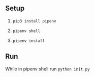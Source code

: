 ## Setup

1. `pip3 install pipenv`

2. `pipenv shell`

3. `pipenv install`

## Run

While in pipenv shell run `python init.py`

